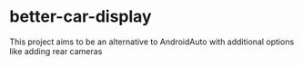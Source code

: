 # better-car-display
This project aims to be an alternative to AndroidAuto with additional options like adding rear cameras
